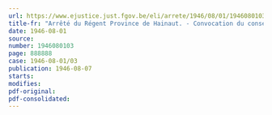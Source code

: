 ```yaml
---
url: https://www.ejustice.just.fgov.be/eli/arrete/1946/08/01/1946080103/justel
title-fr: "Arrêté du Régent Province de Hainaut. - Convocation du conseil provincial"
date: 1946-08-01
source:
number: 1946080103
page: 888888
case: 1946-08-01/03
publication: 1946-08-07
starts:
modifies:
pdf-original:
pdf-consolidated:
---
```


